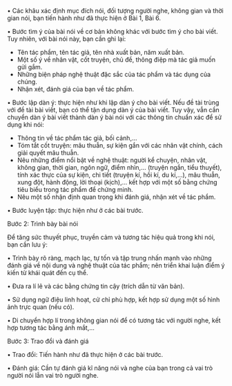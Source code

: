 • Các khâu xác định mục đích nói, đối tượng người nghe, không gian và thời gian nói, bạn tiến hành như đã thực hiện ở Bài 1, Bài 6.

• Bước tìm ý của bài nói về cơ bản không khác với bước tìm ý cho bài viết. Tuy nhiên, với bài nói này, bạn cần ghi lại:
- Tên tác phẩm, tên tác giả, tên nhà xuất bản, năm xuất bản.
- Một số ý về nhân vật, cốt truyện, chủ đề, thông điệp mà tác giả muốn gửi gắm.
- Những biện pháp nghệ thuật đặc sắc của tác phẩm và tác dụng của chúng.
- Nhận xét, đánh giá của bạn về tác phẩm.

• Bước lập dàn ý: thực hiện như khi lập dàn ý cho bài viết. Nếu đề tài trùng với đề tài bài viết, bạn có thể tận dụng dàn ý của bài viết. Tuy vậy, vẫn cần chuyển dàn ý bài viết thành dàn ý bài nói với các thông tin chuẩn xác để sử dụng khi nói:
- Thông tin về tác phẩm tác giả, bối cảnh,...
- Tóm tắt cốt truyện: mâu thuẫn, sự kiện gắn với các nhân vật chính, cách giải quyết mâu thuẫn.
- Nêu những điểm nổi bật về nghệ thuật: người kể chuyện, nhân vật, không gian, thời gian, ngôn ngữ, điểm nhìn,... (truyện ngắn, tiểu thuyết), tính xác thực của sự kiện, chi tiết (truyện kí, hồi kí, du kí,...), mâu thuẫn, xung đột, hành động, lời thoại (kịch),... kết hợp với một số bằng chứng tiêu biểu trong tác phẩm để chứng minh.
- Nêu một số nhận định quan trọng khi đánh giá, nhận xét về tác phẩm.

• Bước luyện tập: thực hiện như ở các bài trước.

Bước 2: Trình bày bài nói

Để tăng sức thuyết phục, truyền cảm và tương tác hiệu quả trong khi nói, bạn cần lưu ý:

• Trình bày rõ ràng, mạch lạc, tự tốn và tập trung nhấn mạnh vào những đánh giá về nội dung và nghệ thuật của tác phẩm; nên triển khai luận điểm ý kiến từ khái quát đến cụ thể.

• Đưa ra lí lẽ và các bằng chứng tin cậy (trích dẫn từ văn bản).

• Sử dụng ngữ điệu linh hoạt, cử chỉ phù hợp, kết hợp sử dụng một số hình ảnh trực quan (nếu có).

• Di chuyển hợp lí trong không gian nói để có tương tác với người nghe, kết hợp tương tác bằng ánh mắt,...

Bước 3: Trao đổi và đánh giá

• Trao đổi: Tiến hành như đã thực hiện ở các bài trước.

• Đánh giá: Cần tự đánh giá kĩ năng nói và nghe của bạn trong cả vai trò người nói lẫn vai trò người nghe.